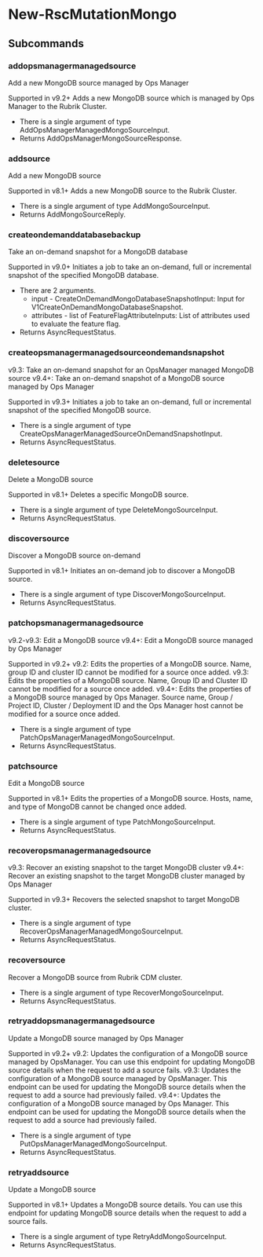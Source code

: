 # New-RscMutationMongo
## Subcommands
### addopsmanagermanagedsource
Add a new MongoDB source managed by Ops Manager

Supported in v9.2+
Adds a new MongoDB source which is managed by Ops Manager to the Rubrik Cluster.

- There is a single argument of type AddOpsManagerManagedMongoSourceInput.
- Returns AddOpsManagerMongoSourceResponse.
### addsource
Add a new MongoDB source

Supported in v8.1+
Adds a new MongoDB source to the Rubrik Cluster.

- There is a single argument of type AddMongoSourceInput.
- Returns AddMongoSourceReply.
### createondemanddatabasebackup
Take an on-demand snapshot for a MongoDB database

Supported in v9.0+
Initiates a job to take an on-demand, full or incremental snapshot of the specified MongoDB database.

- There are 2 arguments.
    - input - CreateOnDemandMongoDatabaseSnapshotInput: Input for V1CreateOnDemandMongoDatabaseSnapshot.
    - attributes - list of FeatureFlagAttributeInputs: List of attributes used to evaluate the feature flag.
- Returns AsyncRequestStatus.
### createopsmanagermanagedsourceondemandsnapshot
v9.3: Take an on-demand snapshot for an OpsManager managed MongoDB source
v9.4+: Take an on-demand snapshot of a MongoDB source managed by Ops Manager

Supported in v9.3+
Initiates a job to take an on-demand, full or incremental snapshot of the specified MongoDB source.

- There is a single argument of type CreateOpsManagerManagedSourceOnDemandSnapshotInput.
- Returns AsyncRequestStatus.
### deletesource
Delete a MongoDB source

Supported in v8.1+
Deletes a specific MongoDB source.

- There is a single argument of type DeleteMongoSourceInput.
- Returns AsyncRequestStatus.
### discoversource
Discover a MongoDB source on-demand

Supported in v8.1+
Initiates an on-demand job to discover a MongoDB source.

- There is a single argument of type DiscoverMongoSourceInput.
- Returns AsyncRequestStatus.
### patchopsmanagermanagedsource
v9.2-v9.3: Edit a MongoDB source
v9.4+: Edit a MongoDB source managed by Ops Manager

Supported in v9.2+
v9.2: Edits the properties of a MongoDB source. Name, group ID and cluster ID cannot be modified for a source once added.
v9.3: Edits the properties of a MongoDB source. Name, Group ID and Cluster ID cannot be modified for a source once added.
v9.4+: Edits the properties of a MongoDB source managed by Ops Manager. Source name, Group / Project ID, Cluster / Deployment ID and the Ops Manager host cannot be modified for a source once added.

- There is a single argument of type PatchOpsManagerManagedMongoSourceInput.
- Returns AsyncRequestStatus.
### patchsource
Edit a MongoDB source

Supported in v8.1+
Edits the properties of a MongoDB source. Hosts, name, and type of MongoDB cannot be changed once added.

- There is a single argument of type PatchMongoSourceInput.
- Returns AsyncRequestStatus.
### recoveropsmanagermanagedsource
v9.3: Recover an existing snapshot to the target MongoDB cluster
v9.4+: Recover an existing snapshot to the target MongoDB cluster managed by Ops Manager

Supported in v9.3+
Recovers the selected snapshot to target MongoDB cluster.

- There is a single argument of type RecoverOpsManagerManagedMongoSourceInput.
- Returns AsyncRequestStatus.
### recoversource
Recover a MongoDB source from Rubrik CDM cluster.

- There is a single argument of type RecoverMongoSourceInput.
- Returns AsyncRequestStatus.
### retryaddopsmanagermanagedsource
Update a MongoDB source managed by Ops Manager

Supported in v9.2+
v9.2: Updates the configuration of a MongoDB source managed by OpsManager. You can use this endpoint for updating MongoDB source details when the request to add a source fails.
v9.3: Updates the configuration of a MongoDB source managed by OpsManager. This endpoint can be used for updating the MongoDB source details when the request to add a source had previously failed.
v9.4+: Updates the configuration of a MongoDB source managed by Ops Manager. This endpoint can be used for updating the MongoDB source details when the request to add a source had previously failed.

- There is a single argument of type PutOpsManagerManagedMongoSourceInput.
- Returns AsyncRequestStatus.
### retryaddsource
Update a MongoDB source

Supported in v8.1+
Updates a MongoDB source details. You can use this endpoint for updating MongoDB source details when the request to add a source fails.

- There is a single argument of type RetryAddMongoSourceInput.
- Returns AsyncRequestStatus.

